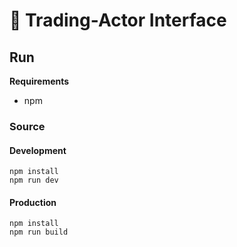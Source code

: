 # 🦕 Trading-Actor Interface

## Run

**Requirements**

- npm

### Source

#### Development
```
npm install
npm run dev
```

#### Production
```
npm install
npm run build
```

